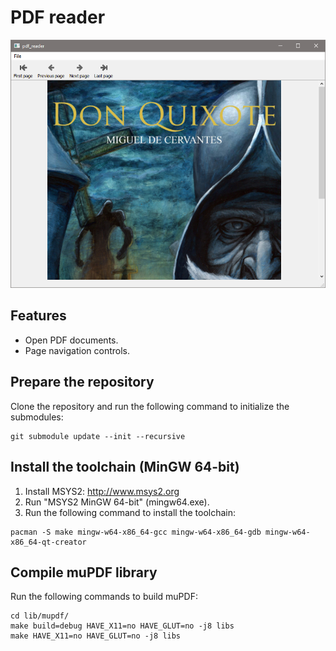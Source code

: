 # PDF reader
![Screenshot](resources/screenshot.png?raw=true)

## Features
- Open PDF documents.
- Page navigation controls.

## Prepare the repository
Clone the repository and run the following command to initialize the submodules:
```
git submodule update --init --recursive
```
## Install the toolchain (MinGW 64-bit)
1. Install MSYS2: http://www.msys2.org
1. Run "MSYS2 MinGW 64-bit" (mingw64.exe).
1. Run the following command to install the toolchain:
```
pacman -S make mingw-w64-x86_64-gcc mingw-w64-x86_64-gdb mingw-w64-x86_64-qt-creator
```
## Compile muPDF library
Run the following commands to build muPDF:
```
cd lib/mupdf/
make build=debug HAVE_X11=no HAVE_GLUT=no -j8 libs
make HAVE_X11=no HAVE_GLUT=no -j8 libs
```
